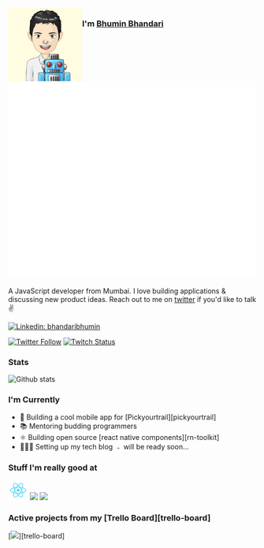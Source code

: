 <img align="left" width="150" height="150" alt="Bhumin Bhandari" src="https://raw.githubusercontent.com/bhandaribhumin/bhandaribhumin/master/assets/avatar1.jpg"/>

### I'm [Bhumin Bhandari](https://github.com/bhandaribhumin)
<a href="https://github.com/sindresorhus/css-in-readme-like-wat/blame/main/header.svg">
		<img src="header.svg" width="800" height="400" alt="Click to see the source">
	</a>




A JavaScript developer from Mumbai. I love building applications & discussing new product ideas. Reach out to me on [twitter][twitter] if you'd like to talk ✌️

[![Linkedin: bhandaribhumin](https://img.shields.io/badge/-bhandaribhumin-blue?style=flat-square&logo=Linkedin&logoColor=white&link=https://www.linkedin.com/in/bhandaribhumin/)](https://www.linkedin.com/in/bhuminbhandari/)

[![Twitter Follow](https://img.shields.io/twitter/follow/bhandaribhumin?color=%20%2300acee&label=Follow%20me%20on%20Twitter&style=for-the-badge)][twitter] [![Twitch Status](https://img.shields.io/twitch/status/bhandaribhumin?label=LiveStream&style=for-the-badge)][twitch]

### Stats

![Github stats](https://github-readme-stats.vercel.app/api?username=bhandaribhumin)

### I'm Currently

- 📱 Building a cool mobile app for [Pickyourtrail][pickyourtrail]
- 📚 Mentoring budding programmers
- ⚛️ Building open source [react native components][rn-toolkit]
- 👷🏽‍♂️ Setting up my tech blog ﹣ will be ready soon...

### Stuff I'm really good at

<p>
  <img height="40" src="https://raw.githubusercontent.com/github/explore/80688e429a7d4ef2fca1e82350fe8e3517d3494d/topics/react/react.png">
  <img height="40" src="https://apppresser.com/wp-content/uploads/bb-plugin/cache/ionic-logo-circle.png">
  <img height="40" src="https://capacitorjs.com/assets/img/heading/logo-black.png">
</p>

### Active projects from my [Trello Board][trello-board]

[<img src="https://readme-stats.vercel.app/api/get-trello-cards" />][trello-board]


[twitter]: https://twitter.com/bhandaribhumin
[twitch]: https://www.twitch.tv/bhandaribumin
[linkdin]: https://www.linkedin.com/in/bhuminbhandari/
[github]: https://github.com/bhandaribhumin

